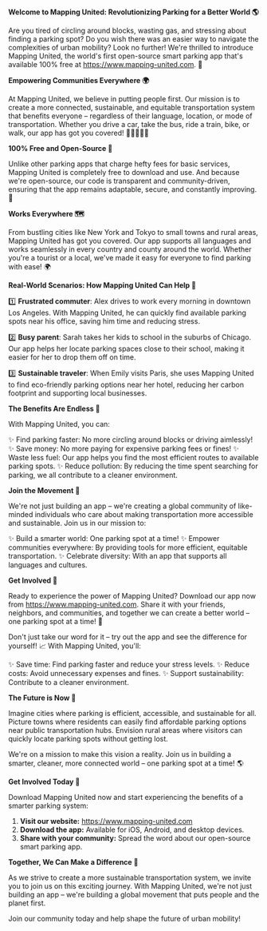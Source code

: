 **Welcome to Mapping United: Revolutionizing Parking for a Better World 🌎**

Are you tired of circling around blocks, wasting gas, and stressing about finding a parking spot? Do you wish there was an easier way to navigate the complexities of urban mobility? Look no further! We're thrilled to introduce Mapping United, the world's first open-source smart parking app that's available 100% free at https://www.mapping-united.com. 🎉

**Empowering Communities Everywhere 🌍**

At Mapping United, we believe in putting people first. Our mission is to create a more connected, sustainable, and equitable transportation system that benefits everyone – regardless of their language, location, or mode of transportation. Whether you drive a car, take the bus, ride a train, bike, or walk, our app has got you covered! 🚗🚌🚂🚴‍♀️

**100% Free and Open-Source 🌟**

Unlike other parking apps that charge hefty fees for basic services, Mapping United is completely free to download and use. And because we're open-source, our code is transparent and community-driven, ensuring that the app remains adaptable, secure, and constantly improving. 🤖

**Works Everywhere 🗺️**

From bustling cities like New York and Tokyo to small towns and rural areas, Mapping United has got you covered. Our app supports all languages and works seamlessly in every country and county around the world. Whether you're a tourist or a local, we've made it easy for everyone to find parking with ease! 🌍

**Real-World Scenarios: How Mapping United Can Help 🤔**

1️⃣ **Frustrated commuter**: Alex drives to work every morning in downtown Los Angeles. With Mapping United, he can quickly find available parking spots near his office, saving him time and reducing stress.

2️⃣ **Busy parent**: Sarah takes her kids to school in the suburbs of Chicago. Our app helps her locate parking spaces close to their school, making it easier for her to drop them off on time.

3️⃣ **Sustainable traveler**: When Emily visits Paris, she uses Mapping United to find eco-friendly parking options near her hotel, reducing her carbon footprint and supporting local businesses.

**The Benefits Are Endless 🌈**

With Mapping United, you can:

✨ Find parking faster: No more circling around blocks or driving aimlessly!
✨ Save money: No more paying for expensive parking fees or fines!
✨ Waste less fuel: Our app helps you find the most efficient routes to available parking spots.
✨ Reduce pollution: By reducing the time spent searching for parking, we all contribute to a cleaner environment.

**Join the Movement 🌟**

We're not just building an app – we're creating a global community of like-minded individuals who care about making transportation more accessible and sustainable. Join us in our mission to:

✨ Build a smarter world: One parking spot at a time!
✨ Empower communities everywhere: By providing tools for more efficient, equitable transportation.
✨ Celebrate diversity: With an app that supports all languages and cultures.

**Get Involved 📲**

Ready to experience the power of Mapping United? Download our app now from https://www.mapping-united.com. Share it with your friends, neighbors, and communities, and together we can create a better world – one parking spot at a time! 💪

Don't just take our word for it – try out the app and see the difference for yourself! 📈 With Mapping United, you'll:

✨ Save time: Find parking faster and reduce your stress levels.
✨ Reduce costs: Avoid unnecessary expenses and fines.
✨ Support sustainability: Contribute to a cleaner environment.

**The Future is Now 🌟**

Imagine cities where parking is efficient, accessible, and sustainable for all. Picture towns where residents can easily find affordable parking options near public transportation hubs. Envision rural areas where visitors can quickly locate parking spots without getting lost.

We're on a mission to make this vision a reality. Join us in building a smarter, cleaner, more connected world – one parking spot at a time! 🌎

**Get Involved Today 🚀**

Download Mapping United now and start experiencing the benefits of a smarter parking system:

1. **Visit our website:** https://www.mapping-united.com
2. **Download the app:** Available for iOS, Android, and desktop devices.
3. **Share with your community:** Spread the word about our open-source smart parking app.

**Together, We Can Make a Difference 🌟**

As we strive to create a more sustainable transportation system, we invite you to join us on this exciting journey. With Mapping United, we're not just building an app – we're building a global movement that puts people and the planet first.

Join our community today and help shape the future of urban mobility!